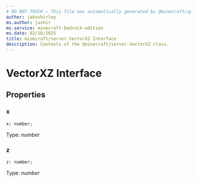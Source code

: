 ```yaml
---
# DO NOT TOUCH — This file was automatically generated by @minecraft/api-docs-generator, to report problems file an issue at https://github.com/Mojang/minecraft-scripting-libraries
author: jakeshirley
ms.author: jashir
ms.service: minecraft-bedrock-edition
ms.date: 02/10/2025
title: minecraft/server.VectorXZ Interface
description: Contents of the @minecraft/server.VectorXZ class.
---
```

# VectorXZ Interface

## Properties

### **x**
`x: number;`

Type: *number*

### **z**
`z: number;`

Type: *number*
